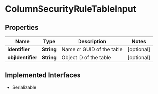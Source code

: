 

# ColumnSecurityRuleTableInput


## Properties

| Name | Type | Description | Notes |
|------------ | ------------- | ------------- | -------------|
|**identifier** | **String** | Name or GUID of the table |  [optional] |
|**objIdentifier** | **String** | Object ID of the table |  [optional] |


## Implemented Interfaces

* Serializable



